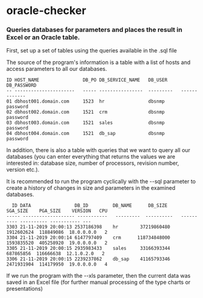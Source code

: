 # oracle-checker
### Queries databases for parameters and places the result in Excel or an Oracle table.


First, set up a set of tables using the queries available in the .sql file

The source of the program's information is a table with a list of hosts and access parameters to all our databases.


 ```
 ID HOST_NAME                DB_PO DB_SERVICE_NAME   DB_USER     DB_PASSWORD 
 -- ----------------------   ----- ----------------  ---------   -------------
 01 dbhost001.domain.com     1523  hr                dbsnmp      password     
 02 dbhost002.domain.com     1521  crm               dbsnmp      password     
 03 dbhost003.domain.com     1521  sales             dbsnmp      password     
 04 dbhost004.domain.com     1521  db_sap            dbsnmp      password  
 ```

In addition, there is also a table with queries that we want to query all our databases (you can enter everything that returns the values we are interested in: database size, number of processors, revision number, version etc.).

It is recommended to run the program cyclically with the --sql parameter to create a history of changes in size and parameters in the examined databases.

 ```                                                                                                    
   ID DATA                DB_ID         DB_NAME      DB_SIZE    SGA_SIZE    PGA_SIZE    VERSION   CPU
----- ------------------- -----------   ---------  ----------   ---------- ---------- ----------- --- 
 3303 21-11-2019 20:00:13 2537186398    hr        37219860480   1912602624  118849086  18.0.0.0.0   2 
 3304 21-11-2019 20:00:14 6147797409    crm      118734848000   1593835520  405258920  19.0.0.0.0   2 
 3305 21-11-2019 20:00:15 2935983433    sales     33166393344    687865856  116666638  12.1.0.2.0   2 
 3306 21-11-2019 20:00:15 2239237862    db_sap    41165793346   2471931904  114179950  19.0.0.0.0   4
```

If we run the program with the --xls parameter, then the current data was saved in an Excel file (for further manual processing of the type charts or presentations)
